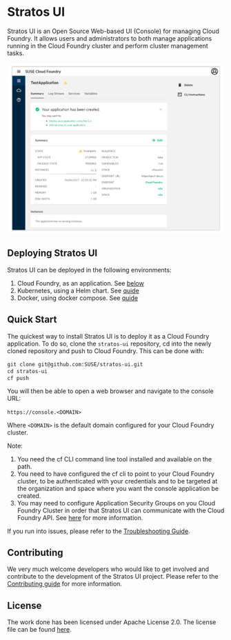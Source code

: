 # Stratos UI

Stratos UI is an Open Source Web-based UI (Console) for managing Cloud Foundry. It allows users and administrators to both manage applications running in the Cloud Foundry cluster and perform cluster management tasks.

![Stratos UI Application view](docs/images/stratos-ui.png)


## Deploying Stratos UI

Stratos UI can be deployed in the following environments:

1. Cloud Foundry, as an application. See [below](#quick-start)
1. Kubernetes, using a Helm chart. See [quide](deploy/kubernetes/README.md)
1. Docker, using docker compose. See [quide](deploy/README.md)

## Quick Start

The quickest way to install Stratos UI is to deploy it as a Cloud Foundry application. To do so, clone the `stratos-ui` repository, cd into the newly cloned repository and push to Cloud Foundry. This can be done with:

```
git clone git@github.com:SUSE/stratos-ui.git
cd stratos-ui
cf push
```

You will then be able to open a web browser and navigate to the console URL:

`https://console.<DOMAIN>`

Where `<DOMAIN>` is the default domain configured for your Cloud Foundry cluster.

Note:

1. You need the cf CLI command line tool installed and available on the path.
1. You need to have configured the cf cli to point to your Cloud Foundry cluster, to be authenticated with your credentials and to be targeted at the organization and space where you want the console application be created.
1. You may need to configure Application Security Groups on you Cloud Foundry Cluster in order that  Stratos UI can communicate with the Cloud Foundry API. See [here](docs/troubleshooting.md) for more information.

If you run into issues, please refer to the [Troubleshooting Guide](docs/troubleshooting.md).

## Contributing

We very much welcome developers who would like to get involved and contribute to the development of the Stratos UI project. Please refer to the [Contributing guide](CONTRIBUTING.md) for more information.

## License

The work done has been licensed under Apache License 2.0. The license file can be found [here](LICENSE.md).


